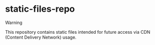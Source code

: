 # static-files-repo

> [!WARNING]
> This repository contains static files intended for future access via CDN (Content Delivery Network) usage.